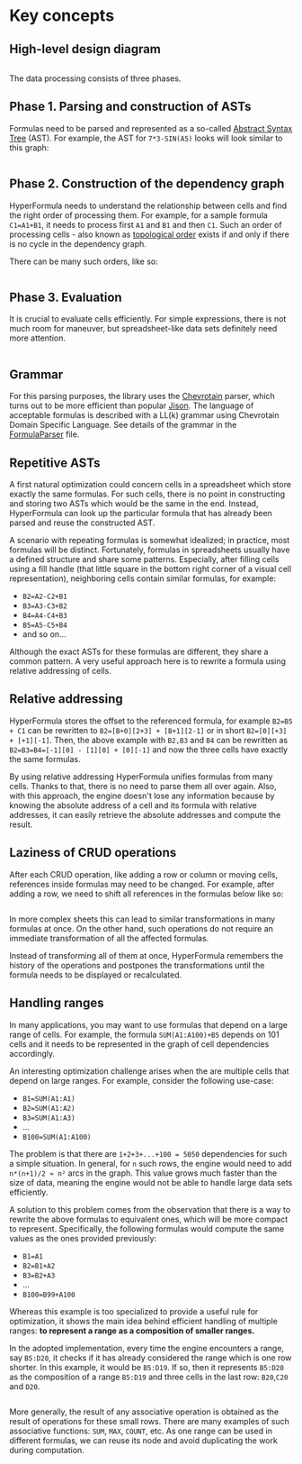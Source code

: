 # Key concepts

## High-level design diagram

<img :src="$withBase('/hf-high-lvl-diagram.svg')">

The data processing consists of three phases.

## Phase 1. Parsing and construction of ASTs

Formulas need to be parsed and represented as a
so-called
[Abstract Syntax Tree](https://en.wikipedia.org/wiki/Abstract_syntax_tree)
(AST). For example, the AST for `7*3-SIN(A5)` looks will look
similar to this graph:

<img :src="$withBase('/ast.png')">

## Phase 2. Construction of the dependency graph

HyperFormula needs to understand the relationship between cells and
find the right order of processing them. For example, for a sample
formula `C1=A1+B1`, it needs to process first `A1` and `B1` and
then `C1`. Such an order of processing cells - also known as
[topological order](https://en.wikipedia.org/wiki/Topological_sorting)
exists if and only if there is no cycle in the dependency graph.

There can be many such orders, like so:

<img :src="$withBase('/topsort.png')">

## Phase 3. Evaluation

It is crucial to evaluate cells efficiently. For simple expressions,
there is not much room for maneuver, but spreadsheet-like data sets
definitely need more attention.

<img :src="$withBase('/sample-sheet.png')">

## Grammar

For this parsing purposes, the library uses the
[Chevrotain](http://sap.github.io/chevrotain/docs/) parser, which turns
out to be more efficient than popular [Jison](https://zaa.ch/jison/).
The language of acceptable formulas is described with a LL(k) grammar
using Chevrotain Domain Specific Language. See details of the grammar
in the
[FormulaParser](https://github.com/handsontable/hyperformula/blob/develop/src/parser/FormulaParser.ts)
file.

## Repetitive ASTs

A first natural optimization could concern cells in a spreadsheet which
store exactly the same formulas. For such cells, there is no point in
constructing and storing two ASTs which would be the same in the end.
Instead, HyperFormula can look up the particular formula that has
already been parsed and reuse the constructed AST.

A scenario with repeating formulas is somewhat idealized; in practice,
most formulas will be distinct. Fortunately, formulas in spreadsheets
usually have a defined structure and share some patterns. Especially,
after filling cells using a fill handle (that little square in the
bottom right corner of a visual cell representation), neighboring
cells contain similar formulas, for example:

* `B2=A2-C2+B1`
* `B3=A3-C3+B2`
* `B4=A4-C4+B3`
* `B5=A5-C5+B4`
* and so on...

Although the exact ASTs for these formulas are different, they share a
common pattern. A very useful approach here is to rewrite a formula using
relative addressing of cells.

## Relative addressing

HyperFormula stores the offset to the referenced formula, for example
`B2=B5 + C1` can be rewritten to `B2=[B+0][2+3] + [B+1][2-1]` or in short
`B2=[0][+3] + [+1][-1]`. Then, the above example with `B2,B3` and `B4`
can be rewritten as `B2=B3=B4=[-1][0] - [1][0] + [0][-1]` and now the three
cells have exactly the same formulas.

By using relative addressing HyperFormula unifies formulas from many
cells. Thanks to that, there is no need to parse them all
over again. Also, with this approach, the engine doesn't lose any
information because by knowing the absolute address of a cell and its
formula with relative addresses, it can easily retrieve the absolute
addresses and compute the result.

## Laziness of CRUD operations

After each CRUD operation, like adding a row or column or moving
cells, references inside formulas may need to be changed. For example,
after adding a row, we need to shift all references in the formulas
below like so:

<img :src="$withBase('/crud-operations.png')">

In more complex sheets this can lead to similar transformations in
many formulas at once. On the other hand, such operations do not
require an immediate transformation of all the affected formulas.

Instead of transforming all of them at once, HyperFormula remembers
the history of the operations and postpones the transformations
until the formula needs to be displayed or recalculated.

## Handling ranges

In many applications, you may want to use formulas that depend on a
large range of cells. For example, the formula `SUM(A1:A100)+B5`
depends on 101 cells and it needs to be represented in the graph of
cell dependencies accordingly.

An interesting optimization challenge arises when the are multiple
cells that depend on large ranges. For example, consider the following
use-case:

* `B1=SUM(A1:A1)`
* `B2=SUM(A1:A2)`
* `B3=SUM(A1:A3)`
* ...
* `B100=SUM(A1:A100)`

The problem is that there are `1+2+3+...+100 = 5050` dependencies
for such a simple situation. In general, for `n` such rows, the
engine would need to add `n*(n+1)/2 ≈ n²` arcs in the graph. This
value grows much faster than the size of data, meaning the engine
would not be able to handle large data sets efficiently.

A solution to this problem comes from the observation that there is
a way to rewrite the above formulas to equivalent ones, which will
be more compact to represent. Specifically, the following formulas
would compute the same values as the ones provided previously:

* `B1=A1`
* `B2=B1+A2`
* `B3=B2+A3`
* ...
* `B100=B99+A100`

Whereas this example is too specialized to provide a useful rule
for optimization, it shows the main idea behind efficient handling
of multiple ranges: **to represent a range as a composition of
smaller ranges.**

In the adopted implementation, every time the engine encounters a
range, say `B5:D20`, it checks if it has already considered the
range which is one row shorter. In this example, it would be `B5:D19`.
If so, then it represents `B5:D20` as the composition of a range
`B5:D19` and three cells in the last row: `B20`,`C20` and `D20`.

<img :src="$withBase('/ranges.png')">

More generally, the result of any associative operation is obtained
as the result of operations for these small rows. There are many
examples of such associative functions: `SUM`, `MAX`, `COUNT`, etc.
As one range can be used in different formulas, we can reuse its
node and avoid duplicating the work during computation.
